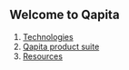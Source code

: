 ## Welcome to Qapita

1. [Technologies](http://localhost:4000/technologies) 
2. [Qapita product suite](http://localhost:4000/product-suites)
3. [Resources](http://localhost:4000/resources)
